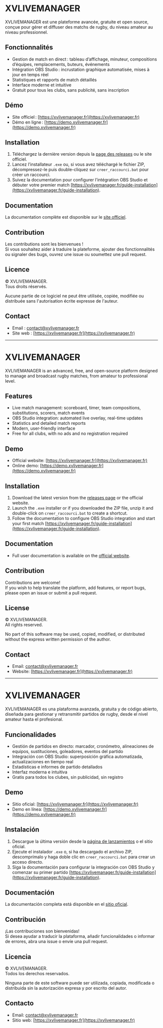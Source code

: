 # XVLIVEMANAGER

XVLIVEMANAGER est une plateforme avancée, gratuite et open source, conçue pour gérer et diffuser des matchs de rugby, du niveau amateur au niveau professionnel.

## Fonctionnalités

- Gestion de match en direct : tableau d’affichage, minuteur, compositions d’équipes, remplacements, buteurs, événements
- Intégration OBS Studio : incrustation graphique automatisée, mises à jour en temps réel
- Statistiques et rapports de match détaillés
- Interface moderne et intuitive
- Gratuit pour tous les clubs, sans publicité, sans inscription

## Démo

- Site officiel : [https://xvlivemanager.fr](https://xvlivemanager.fr)
- Démo en ligne : [https://demo.xvlivemanager.fr](https://demo.xvlivemanager.fr)

## Installation

1. Téléchargez la dernière version depuis la [page des releases](https://github.com/XVRugby/XVLIVEMANAGER/releases) ou le site officiel.
2. Lancez l’installateur `.exe` ou, si vous avez téléchargé le fichier ZIP, décompressez-le puis double-cliquez sur `creer_raccourci.bat` pour créer un raccourci.
3. Suivez la documentation pour configurer l’intégration OBS Studio et débuter votre premier match [https://xvlivemanager.fr/guide-installation](https://xvlivemanager.fr/guide-installation).

## Documentation

La documentation complète est disponible sur le [site officiel](https://xvlivemanager.fr).

## Contribution

Les contributions sont les bienvenues !  
Si vous souhaitez aider à traduire la plateforme, ajouter des fonctionnalités ou signaler des bugs, ouvrez une issue ou soumettez une pull request.

## Licence

© XVLIVEMANAGER.  
Tous droits réservés.

Aucune partie de ce logiciel ne peut être utilisée, copiée, modifiée ou distribuée sans l'autorisation écrite expresse de l'auteur.

## Contact

- Email : [contact@xvlivemanager.fr](mailto:contact@xvlivemanager.fr)
- Site web : [https://xvlivemanager.fr](https://xvlivemanager.fr)

---

# XVLIVEMANAGER

XVLIVEMANAGER is an advanced, free, and open-source platform designed to manage and broadcast rugby matches, from amateur to professional level.

## Features

- Live match management: scoreboard, timer, team compositions, substitutions, scorers, match events
- OBS Studio integration: automated live overlay, real-time updates
- Statistics and detailed match reports
- Modern, user-friendly interface
- Free for all clubs, with no ads and no registration required

## Demo

- Official website: [https://xvlivemanager.fr](https://xvlivemanager.fr)
- Online demo: [https://demo.xvlivemanager.fr](https://demo.xvlivemanager.fr)

## Installation

1. Download the latest version from the [releases page](https://github.com/XVRugby/XVLIVEMANAGER/releases) or the official website.
2. Launch the `.exe` installer or if you downloaded the ZIP file, unzip it and double-click on `creer_raccourci.bat` to create a shortcut.
3. Follow the documentation to configure OBS Studio integration and start your first match [https://xvlivemanager.fr/guide-installation](https://xvlivemanager.fr/guide-installation).

## Documentation

- Full user documentation is available on the [official website](https://xvlivemanager.fr).

## Contribution

Contributions are welcome!  
If you wish to help translate the platform, add features, or report bugs, please open an issue or submit a pull request.

## License

© XVLIVEMANAGER.  
All rights reserved.

No part of this software may be used, copied, modified, or distributed without the express written permission of the author.

## Contact

- Email: contact@xvlivemanager.fr
- Website: [https://xvlivemanager.fr](https://xvlivemanager.fr)

---

# XVLIVEMANAGER

XVLIVEMANAGER es una plataforma avanzada, gratuita y de código abierto, diseñada para gestionar y retransmitir partidos de rugby, desde el nivel amateur hasta el profesional.

## Funcionalidades

- Gestión de partidos en directo: marcador, cronómetro, alineaciones de equipos, sustituciones, goleadores, eventos del partido
- Integración con OBS Studio: superposición gráfica automatizada, actualizaciones en tiempo real
- Estadísticas e informes de partido detallados
- Interfaz moderna e intuitiva
- Gratis para todos los clubes, sin publicidad, sin registro

## Demo

- Sitio oficial: [https://xvlivemanager.fr](https://xvlivemanager.fr)
- Demo en línea: [https://demo.xvlivemanager.fr](https://demo.xvlivemanager.fr)

## Instalación

1. Descargue la última versión desde la [página de lanzamientos](https://github.com/XVRugby/XVLIVEMANAGER/releases) o el sitio oficial.
2. Ejecute el instalador `.exe` o, si ha descargado el archivo ZIP, descomprímalo y haga doble clic en `creer_raccourci.bat` para crear un acceso directo.
3. Siga la documentación para configurar la integración con OBS Studio y comenzar su primer partido [https://xvlivemanager.fr/guide-installation](https://xvlivemanager.fr/guide-installation).

## Documentación

La documentación completa está disponible en el [sitio oficial](https://xvlivemanager.fr).

## Contribución

¡Las contribuciones son bienvenidas!  
Si desea ayudar a traducir la plataforma, añadir funcionalidades o informar de errores, abra una issue o envíe una pull request.

## Licencia

© XVLIVEMANAGER.  
Todos los derechos reservados.

Ninguna parte de este software puede ser utilizada, copiada, modificada o distribuida sin la autorización expresa y por escrito del autor.

## Contacto

- Email: [contact@xvlivemanager.fr](mailto:contact@xvlivemanager.fr)
- Sitio web: [https://xvlivemanager.fr](https://xvlivemanager.fr)
